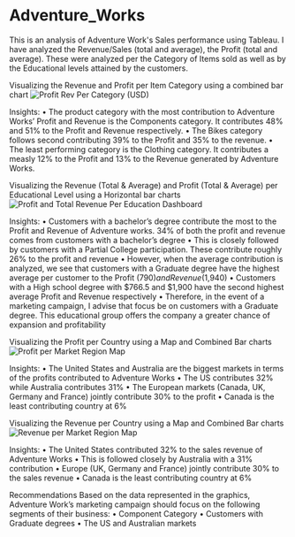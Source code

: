 # Adventure_Works
This is an analysis of Adventure Work's Sales performance using Tableau. I have analyzed the Revenue/Sales (total and average), the Profit (total and average). These were analyzed per the Category of Items sold as well as by the Educational levels attained by the customers.

Visualizing the Revenue and Profit per Item Category using a combined bar chart
![Profit Rev Per Category (USD)](https://user-images.githubusercontent.com/114897374/221990741-f9d01d6f-41ce-4707-b180-36a3bc50988b.png)

Insights:
•	The product category with the most contribution to Adventure Works’ Profit and Revenue is the Components category. It contributes 48% and 51% to the Profit and       Revenue respectively.
•	The Bikes category follows second contributing 39% to the Profit and 35% to the revenue.
•	The least performing category is the Clothing category. It contributes a measly 12% to the Profit and 13% to the Revenue generated by Adventure Works.

Visualizing the Revenue (Total & Average) and Profit (Total & Average) per Educational Level using a Horizontal bar charts
![Profit and Total Revenue Per Education Dashboard](https://user-images.githubusercontent.com/114897374/221991305-fc2a0949-0875-46a3-9742-076d9f8e8f39.png)

Insights:
•	Customers with a bachelor’s degree contribute the most to the Profit and Revenue of Adventure works. 34% of both the profit and revenue comes from customers with a bachelor’s degree
•	This is closely followed by customers with a Partial College participation. These contribute roughly 26% to the profit and revenue
•	However, when the average contribution is analyzed, we see that customers with a Graduate degree have the highest average per customer to the Profit ($790) and Revenue($1,940)
•	Customers with a High school degree with $766.5 and $1,900 have the second highest average Profit and Revenue respectively
•	Therefore, in the event of a marketing campaign, I advise that focus be on customers with a Graduate degree. This educational group offers the company a greater chance of expansion and profitability

Visualizing the Profit per Country  using a Map and Combined Bar charts
![Profit per Market Region Map](https://user-images.githubusercontent.com/114897374/221991983-56a9e9ac-2537-4375-ae5e-3195a1845d2f.png)

Insights:
•	The United States and Australia are the biggest markets in terms of the profits contributed to Adventure Works
•	The US contributes 32% while Australia contributes 31%
•	The European markets (Canada, UK, Germany and France) jointly contribute 30% to the profit
•	Canada is the least contributing country at 6%

Visualizing the Revenue per Country  using a Map and Combined Bar charts
![Revenue per Market Region Map](https://user-images.githubusercontent.com/114897374/221992413-bc209655-52ad-4997-be25-f8879e705a31.png)

Insights:
•	The United States contributed 32% to the sales revenue of Adventure Works
•	This is followed closely by Australia with a 31% contribution 
•	Europe (UK, Germany and France) jointly contribute 30% to the sales revenue
•	Canada is the least contributing country at 6%

Recommendations
Based on the data represented in the graphics, Adventure Work’s marketing campaign should focus on the following segments of their business:
•	Component Category
•	Customers with Graduate degrees
•	The US and Australian markets

